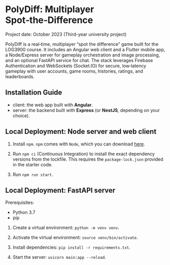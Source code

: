 # PolyDiff: Multiplayer Spot‑the‑Difference

Project date: October 2023 (Third-year university project)

PolyDiff is a real‑time, multiplayer “spot the difference” game built for the LOG3900 course. It includes an Angular web client and a Flutter mobile app, a Node/Express server for gameplay orchestration and image processing, and an optional FastAPI service for chat. The stack leverages Firebase Authentication and WebSockets (Socket.IO) for secure, low‑latency gameplay with user accounts, game rooms, histories, ratings, and leaderboards.

## Installation Guide

-   client: the web app built with **Angular**.
-   server: the backend built with **Express** (or **NestJS**, depending on your choice).

## Local Deployment: Node server and web client

1. Install `npm`. `npm` comes with `Node`, which you can download [here](https://nodejs.org/en/download/).

2. Run `npm ci` (Continuous Integration) to install the exact dependency versions from the lockfile. This requires the `package-lock.json` provided in the starter code.

3. Run `npm run start`.

## Local Deployment: FastAPI server

Prerequisites:

-   Python 3.7
-   pip

1. Create a virtual environment: `python -m venv venv`.

2. Activate the virtual environment: `source venv/bin/activate`.

3. Install dependencies: `pip install -r requirements.txt`.

4. Start the server: `uvicorn main:app --reload`.
